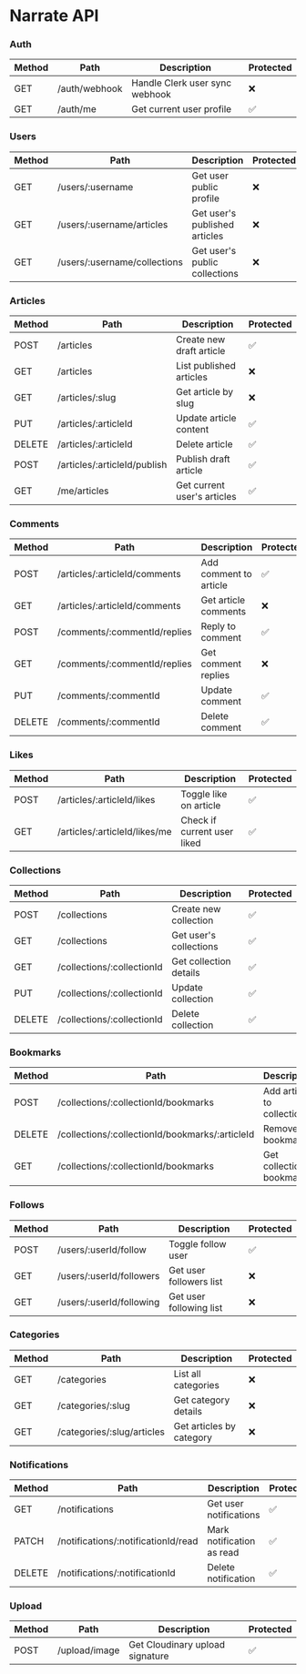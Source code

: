 # Narrate API

### Auth

| Method | Path          | Description                    | Protected |
| ------ | ------------- | ------------------------------ | --------- |
| GET    | /auth/webhook | Handle Clerk user sync webhook | ❌        |
| GET    | /auth/me      | Get current user profile       | ✅        |

### Users

| Method | Path                         | Description                   | Protected |
| ------ | ---------------------------- | ----------------------------- | --------- |
| GET    | /users/:username             | Get user public profile       | ❌        |
| GET    | /users/:username/articles    | Get user's published articles | ❌        |
| GET    | /users/:username/collections | Get user's public collections | ❌        |

### Articles

| Method | Path                         | Description                 | Protected |
| ------ | ---------------------------- | --------------------------- | --------- |
| POST   | /articles                    | Create new draft article    | ✅        |
| GET    | /articles                    | List published articles     | ❌        |
| GET    | /articles/:slug              | Get article by slug         | ❌        |
| PUT    | /articles/:articleId         | Update article content      | ✅        |
| DELETE | /articles/:articleId         | Delete article              | ✅        |
| POST   | /articles/:articleId/publish | Publish draft article       | ✅        |
| GET    | /me/articles                 | Get current user's articles | ✅        |

### Comments

| Method | Path                          | Description            | Protected |
| ------ | ----------------------------- | ---------------------- | --------- |
| POST   | /articles/:articleId/comments | Add comment to article | ✅        |
| GET    | /articles/:articleId/comments | Get article comments   | ❌        |
| POST   | /comments/:commentId/replies  | Reply to comment       | ✅        |
| GET    | /comments/:commentId/replies  | Get comment replies    | ❌        |
| PUT    | /comments/:commentId          | Update comment         | ✅        |
| DELETE | /comments/:commentId          | Delete comment         | ✅        |

### Likes

| Method | Path                          | Description                 | Protected |
| ------ | ----------------------------- | --------------------------- | --------- |
| POST   | /articles/:articleId/likes    | Toggle like on article      | ✅        |
| GET    | /articles/:articleId/likes/me | Check if current user liked | ✅        |

### Collections

| Method | Path                       | Description            | Protected |
| ------ | -------------------------- | ---------------------- | --------- |
| POST   | /collections               | Create new collection  | ✅        |
| GET    | /collections               | Get user's collections | ✅        |
| GET    | /collections/:collectionId | Get collection details | ✅        |
| PUT    | /collections/:collectionId | Update collection      | ✅        |
| DELETE | /collections/:collectionId | Delete collection      | ✅        |

### Bookmarks

| Method | Path                                            | Description               | Protected |
| ------ | ----------------------------------------------- | ------------------------- | --------- |
| POST   | /collections/:collectionId/bookmarks            | Add article to collection | ✅        |
| DELETE | /collections/:collectionId/bookmarks/:articleId | Remove bookmark           | ✅        |
| GET    | /collections/:collectionId/bookmarks            | Get collection bookmarks  | ✅        |

### Follows

| Method | Path                     | Description             | Protected |
| ------ | ------------------------ | ----------------------- | --------- |
| POST   | /users/:userId/follow    | Toggle follow user      | ✅        |
| GET    | /users/:userId/followers | Get user followers list | ❌        |
| GET    | /users/:userId/following | Get user following list | ❌        |

### Categories

| Method | Path                       | Description              | Protected |
| ------ | -------------------------- | ------------------------ | --------- |
| GET    | /categories                | List all categories      | ❌        |
| GET    | /categories/:slug          | Get category details     | ❌        |
| GET    | /categories/:slug/articles | Get articles by category | ❌        |

### Notifications

| Method | Path                                | Description               | Protected |
| ------ | ----------------------------------- | ------------------------- | --------- |
| GET    | /notifications                      | Get user notifications    | ✅        |
| PATCH  | /notifications/:notificationId/read | Mark notification as read | ✅        |
| DELETE | /notifications/:notificationId      | Delete notification       | ✅        |

### Upload

| Method | Path          | Description                     | Protected |
| ------ | ------------- | ------------------------------- | --------- |
| POST   | /upload/image | Get Cloudinary upload signature | ✅        |
